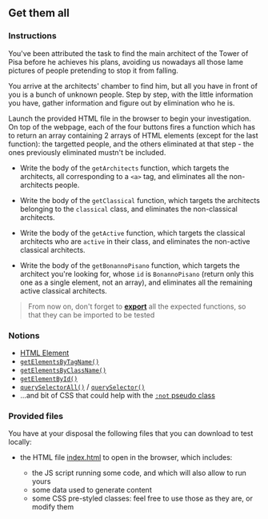 ## Get them all

### Instructions

You've been attributed the task to find the main architect of the Tower of Pisa before he achieves his plans, avoiding us nowadays all those lame pictures of people pretending to stop it from falling.

You arrive at the architects' chamber to find him, but all you have in front of you is a bunch of unknown people.
Step by step, with the little information you have, gather information and figure out by elimination who he is.

Launch the provided HTML file in the browser to begin your investigation.<br/>
On top of the webpage, each of the four buttons fires a function which has to return an array containing 2 arrays of HTML elements (except for the last function): the targetted people, and the others eliminated at that step - the ones previously eliminated mustn't be included.

- Write the body of the `getArchitects` function, which targets the architects, all corresponding to a `<a>` tag, and eliminates all the non-architects people.

- Write the body of the `getClassical` function, which targets the architects belonging to the `classical` class, and eliminates the non-classical architects.

- Write the body of the `getActive` function, which targets the classical architects who are `active` in their class, and eliminates the non-active classical architects.

- Write the body of the `getBonannoPisano` function, which targets the architect you're looking for, whose `id` is `BonannoPisano` (return only this one as a single element, not an array), and eliminates all the remaining active classical architects.

> From now on, don't forget to [**export**](https://developer.mozilla.org/en-US/docs/Web/JavaScript/Reference/Statements/export) all the expected functions, so that they can be imported to be tested

### Notions

- [HTML Element](https://developer.mozilla.org/en-US/docs/Web/API/Element)
- [`getElementsByTagName()`](https://developer.mozilla.org/en-US/docs/Web/API/Document/getElementsByTagName)
- [`getElementsByClassName()`](https://developer.mozilla.org/en-US/docs/Web/API/Document/getElementsByClassName)
- [`getElementById()`](https://developer.mozilla.org/en-US/docs/Web/API/Document/getElementById)
- [`querySelectorAll()`](https://developer.mozilla.org/en-US/docs/Web/API/Document/querySelectorAll) / [`querySelector()`](https://developer.mozilla.org/en-US/docs/Web/API/Document/querySelector)
- ...and bit of CSS that could help with the [`:not` pseudo class](https://developer.mozilla.org/en-US/docs/Web/CSS/:not)

### Provided files

You have at your disposal the following files that you can download to test locally:

- the HTML file [index.html](/public/subjects/get-them-all/index.html) to open in the browser, which includes:

  - the JS script running some code, and which will also allow to run yours
  - some data used to generate content
  - some CSS pre-styled classes: feel free to use those as they are, or modify them

